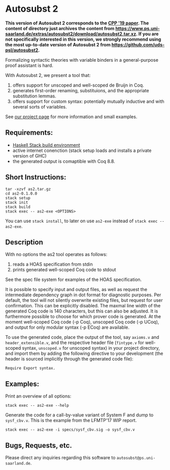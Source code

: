 # Autosubst 2 

**This version of Autosubst 2 corresponds to the [CPP '19 paper](https://dl.acm.org/doi/10.1145/3293880.3294101). The content of directory just archives the content from https://www.ps.uni-saarland.de/extras/autosubst2/download/autosubst2.tar.xz. If you are not specifically interested in this version, we strongly recommend using the most up-to-date version of Autosubst 2 from https://github.com/uds-psl/autosubst2.**

Formalizing syntactic theories with variable binders in a general-purpose proof assistant is hard.

With Autosubst 2, we present a tool that:

1. offers support for unscoped and well-scoped de Bruijn in Coq.
2. generates first-order renaming, substituions, and the appropriate substitution lemmas.
3. offers support for custom syntax: potentially mutually inductive and with several sorts of variables.

See [our project page](https://www.ps.uni-saarland.de/autosubst2) for more information and small examples.

## Requirements:

- [Haskell Stack build environment](https://docs.haskellstack.org/en/stable/README/ "The Haskell Tool Stack")
- active internet conenction (stack setup loads and installs a private version of GHC)
- the generated output is comaptible with Coq 8.8.

## Short Instructions:

```
tar -xzvf as2.tar.gz
cd as2-0.1.0.0
stack setup
stack init
stack build
stack exec -- as2-exe <OPTIONS>
```

You can use ```stack install```, to later on use ```as2-exe``` instead of ```stack exec --as2-exe```.

## Description

With no options the as2 tool operates as follows:

1. reads a HOAS specification from stdin
2. prints generated well-scoped Coq code to stdout

See the spec file system for examples of the HOAS specification.

It is possible to specify input and output files, as well as request the intermediate dependency graph in dot format for diagnostic purposes. Per default, the tool will not silently overwrite existing files, but request for user confirmation. This can be explicitly disabled. The maxmal line width of the generated Coq code is 140 characters, but this can also be adjusted.
It is furthermore possible to choose for which prover code is generated. At the moment well-scoped Coq code (-p Coq), unscoped Coq code (-p UCoq), and output for only modular syntax (-p ECoq) are available.

To use the generated code, place the output of the tool, say `axioms.v` and `header_extensible.v`, and the respective header file (`fintype.v` for well-scoped syntax, `unscoped.v` for unscoped syntax) in your project directory, and import them by adding the following directive to your development (the header is sourced implicitly through the generated code file):

```
Require Export syntax.
```

## Examples:

Print an overview of all options:

```
stack exec -- as2-exe --help
```

Generate the code for a call-by-value variant of System F and dump to `sysf_cbv.v`. This is the example from the LFMTP'17 WIP report.

```
stack exec -- as2-exe -i specs/sysf_cbv.sig -o sysf_cbv.v
```

## Bugs, Requests, etc.

Please direct any inquiries regarding this software to `autosubst@ps.uni-saarland.de`.
